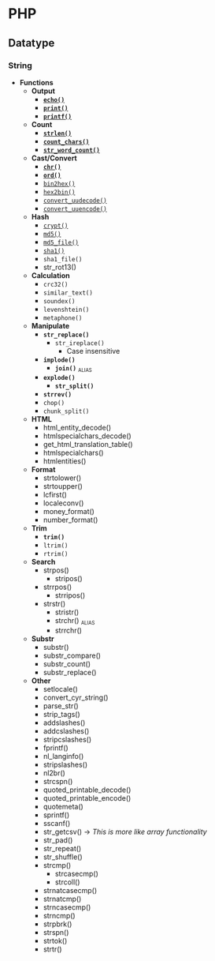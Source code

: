# PHP
## Datatype
### String
- **Functions**
    - **Output**
        - [**`echo()`**](str-output-echo.php)
        - [**`print()`**](str-output-print.php)
        - [**`printf()`**](str-output-printf.php)
    - **Count**
        - [**`strlen()`**](str-count-len.php)
        - [**`count_chars()`**](str-count-chars.php)
        - [**`str_word_count()`**](str-count-word.php)
    - **Cast/Convert**
        - [**`chr()`**](str-conv-char-ord.php)
        - [**`ord()`**](str-conv-char-ord.php)
        - [`bin2hex()`](str-conv-bin-hex.php)
        - [`hex2bin()`](str-conv-bin-hex.php)
        - [`convert_uudecode()`](str-conv-uu-encode-decode.php)
        - [`convert_uuencode()`](str-conv-uu-encode-decode.php)
    - **Hash**
        - [`crypt()`](str-hash-crypt.php)
        - [`md5()`](str-hash-crypt.php)
        - [`md5_file()`](str-hash-file.php)
        - [`sha1()`](str-hash-crypt.php)
        - `sha1_file()`
        - str_rot13()
    - **Calculation**
        - `crc32()`
        - `similar_text()`
        - `soundex()`
        - `levenshtein()`
        - `metaphone()`
    - **Manipulate**
        - **`str_replace()`**
            - `str_ireplace()`
                - Case insensitive
        - **`implode()`**
            - **`join()`** <small><sub>ALIAS</sub></small>
        - **`explode()`**
            - **`str_split()`**
        - **`strrev()`**
        - `chop()`
        - `chunk_split()`
    - **HTML**
        - html_entity_decode()
        - htmlspecialchars_decode()
        - get_html_translation_table()
        - htmlspecialchars()
        - htmlentities()
    - **Format**
        - strtolower()
        - strtoupper()
        - lcfirst()
        - localeconv()
        - money_format()
        - number_format()
    - **Trim**
        - **`trim()`**
        - `ltrim()`
        - `rtrim()`
    - **Search**
        - strpos()
            - stripos()
        - strrpos()
            - strripos()
        - strstr()
            - stristr()
            - strchr() <small><sub>ALIAS</sub></small>
            - strrchr()
    - **Substr**
        - substr()
        - substr_compare()
        - substr_count()
        - substr_replace()
    - **Other**
        - setlocale()
        - convert_cyr_string()
        - parse_str()
        - strip_tags()
        - addslashes()
        - addcslashes()
        - stripcslashes()
        - fprintf()
        - nl_langinfo()
        - stripslashes()
        - nl2br()
        - strcspn()
        - quoted_printable_decode()
        - quoted_printable_encode()
        - quotemeta()
        - sprintf()
        - sscanf()
        - str_getcsv() -> *This is more like array functionality*
        - str_pad()
        - str_repeat()
        - str_shuffle()
        - strcmp()
            - strcasecmp()
            - strcoll()
        - strnatcasecmp()
        - strnatcmp()
        - strncasecmp()
        - strncmp()
        - strpbrk()
        - strspn()
        - strtok()
        - strtr()
        